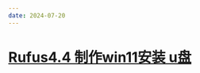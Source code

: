 ```yaml
---
date: 2024-07-20
---
```

# [Rufus4.4 制作win11安装 u盘](https://blog.csdn.net/qq_37344058/article/details/135888625)
